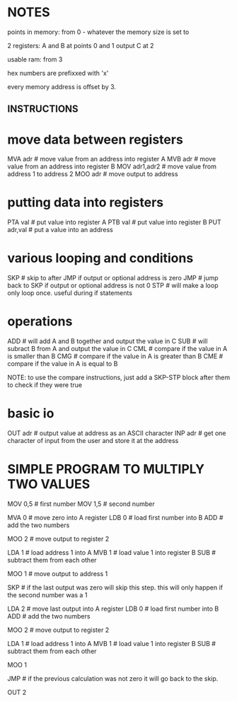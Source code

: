 # NOTES

points in memory:
    from 0 - whatever the memory size is set to

2 registers:
A and B
at points 0 and 1
output C at 2

usable ram:
    from 3

hex numbers are prefixxed with 'x'

every memory address is offset by 3.

## INSTRUCTIONS

# move data between registers
MVA adr         # move value from an address into register A
MVB adr         # move value from an address into register B
MOV adr1,adr2   # move value from address 1 to address 2
MOO adr         # move output to address

# putting data into registers
PTA val         # put value into register A
PTB val         # put value into register B
PUT adr,val     # put a value into an address

# various looping and conditions
SKP             # skip to after JMP if output or optional address is zero
JMP             # jump back to SKP if output or optional address is not 0
STP             # will make a loop only loop once. useful during if statements

# operations
ADD             # will add A and B together and output the value in C
SUB             # will subract B from A and output the value in C
CML             # compare if the value in A is smaller than B
CMG             # compare if the value in A is greater than B
CME             # compare if the value in A is equal to B

NOTE: to use the compare instructions, just add a SKP-STP block after them to check if they were true

# basic io
OUT adr         # output value at address as an ASCII character
INP adr         # get one character of input from the user and store it at the address



# SIMPLE PROGRAM TO MULTIPLY TWO VALUES

MOV 0,5    # first number
MOV 1,5    # second number

MVA 0       # move zero into A register
LDB 0       # load first number into B
ADD         # add the two numbers

MOO 2       # move output to register 2

LDA 1       # load address 1 into A
MVB 1       # load value 1 into register B
SUB         # subtract them from each other

MOO 1       # move output to address 1

SKP         # if the last output was zero will skip this step. this will only happen if the second number was a 1

LDA 2       # move last output into A register
LDB 0       # load first number into B
ADD         # add the two numbers

MOO 2       # move output to register 2

LDA 1       # load address 1 into A
MVB 1       # load value 1 into register B
SUB         # subtract them from each other

MOO 1

JMP         # if the previous calculation was not zero it will go back to the skip.

OUT 2 